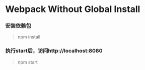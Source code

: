 # Webpack Without Global Install

### 安装依赖包
> npm install

### 执行start后，访问http://localhost:8080
> npm start
